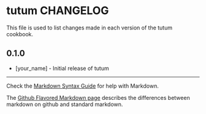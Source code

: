 tutum CHANGELOG
===============

This file is used to list changes made in each version of the tutum cookbook.

0.1.0
-----
- [your_name] - Initial release of tutum

- - -
Check the [Markdown Syntax Guide](http://daringfireball.net/projects/markdown/syntax) for help with Markdown.

The [Github Flavored Markdown page](http://github.github.com/github-flavored-markdown/) describes the differences between markdown on github and standard markdown.
